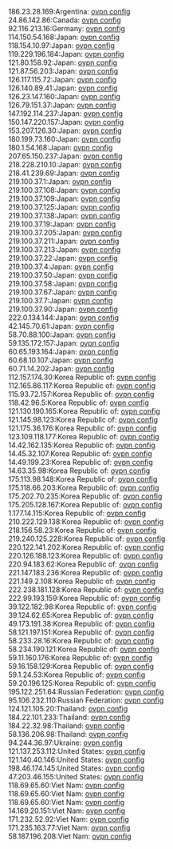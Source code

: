 186.23.28.169:Argentina: [ovpn config](vpn/186_23_28_169.ovpn)  
24.86.142.86:Canada: [ovpn config](vpn/24_86_142_86.ovpn)  
92.116.213.16:Germany: [ovpn config](vpn/92_116_213_16.ovpn)  
114.150.54.168:Japan: [ovpn config](vpn/114_150_54_168.ovpn)  
118.154.10.97:Japan: [ovpn config](vpn/118_154_10_97.ovpn)  
119.229.196.184:Japan: [ovpn config](vpn/119_229_196_184.ovpn)  
121.80.158.92:Japan: [ovpn config](vpn/121_80_158_92.ovpn)  
121.87.56.203:Japan: [ovpn config](vpn/121_87_56_203.ovpn)  
126.117.115.72:Japan: [ovpn config](vpn/126_117_115_72.ovpn)  
126.140.89.41:Japan: [ovpn config](vpn/126_140_89_41.ovpn)  
126.23.147.160:Japan: [ovpn config](vpn/126_23_147_160.ovpn)  
126.79.151.37:Japan: [ovpn config](vpn/126_79_151_37.ovpn)  
147.192.114.237:Japan: [ovpn config](vpn/147_192_114_237.ovpn)  
150.147.220.157:Japan: [ovpn config](vpn/150_147_220_157.ovpn)  
153.207.126.30:Japan: [ovpn config](vpn/153_207_126_30.ovpn)  
180.199.73.160:Japan: [ovpn config](vpn/180_199_73_160.ovpn)  
180.1.54.168:Japan: [ovpn config](vpn/180_1_54_168.ovpn)  
207.65.150.237:Japan: [ovpn config](vpn/207_65_150_237.ovpn)  
218.228.210.10:Japan: [ovpn config](vpn/218_228_210_10.ovpn)  
218.41.239.69:Japan: [ovpn config](vpn/218_41_239_69.ovpn)  
219.100.37.1:Japan: [ovpn config](vpn/219_100_37_1.ovpn)  
219.100.37.108:Japan: [ovpn config](vpn/219_100_37_108.ovpn)  
219.100.37.109:Japan: [ovpn config](vpn/219_100_37_109.ovpn)  
219.100.37.125:Japan: [ovpn config](vpn/219_100_37_125.ovpn)  
219.100.37.138:Japan: [ovpn config](vpn/219_100_37_138.ovpn)  
219.100.37.19:Japan: [ovpn config](vpn/219_100_37_19.ovpn)  
219.100.37.205:Japan: [ovpn config](vpn/219_100_37_205.ovpn)  
219.100.37.211:Japan: [ovpn config](vpn/219_100_37_211.ovpn)  
219.100.37.213:Japan: [ovpn config](vpn/219_100_37_213.ovpn)  
219.100.37.22:Japan: [ovpn config](vpn/219_100_37_22.ovpn)  
219.100.37.4:Japan: [ovpn config](vpn/219_100_37_4.ovpn)  
219.100.37.50:Japan: [ovpn config](vpn/219_100_37_50.ovpn)  
219.100.37.58:Japan: [ovpn config](vpn/219_100_37_58.ovpn)  
219.100.37.67:Japan: [ovpn config](vpn/219_100_37_67.ovpn)  
219.100.37.7:Japan: [ovpn config](vpn/219_100_37_7.ovpn)  
219.100.37.90:Japan: [ovpn config](vpn/219_100_37_90.ovpn)  
222.0.134.144:Japan: [ovpn config](vpn/222_0_134_144.ovpn)  
42.145.70.61:Japan: [ovpn config](vpn/42_145_70_61.ovpn)  
58.70.88.100:Japan: [ovpn config](vpn/58_70_88_100.ovpn)  
59.135.172.157:Japan: [ovpn config](vpn/59_135_172_157.ovpn)  
60.65.193.164:Japan: [ovpn config](vpn/60_65_193_164.ovpn)  
60.68.10.107:Japan: [ovpn config](vpn/60_68_10_107.ovpn)  
60.71.14.202:Japan: [ovpn config](vpn/60_71_14_202.ovpn)  
112.157.174.30:Korea Republic of: [ovpn config](vpn/112_157_174_30.ovpn)  
112.165.86.117:Korea Republic of: [ovpn config](vpn/112_165_86_117.ovpn)  
115.93.72.157:Korea Republic of: [ovpn config](vpn/115_93_72_157.ovpn)  
118.42.96.5:Korea Republic of: [ovpn config](vpn/118_42_96_5.ovpn)  
121.130.190.165:Korea Republic of: [ovpn config](vpn/121_130_190_165.ovpn)  
121.145.98.123:Korea Republic of: [ovpn config](vpn/121_145_98_123.ovpn)  
121.175.36.176:Korea Republic of: [ovpn config](vpn/121_175_36_176.ovpn)  
123.109.118.177:Korea Republic of: [ovpn config](vpn/123_109_118_177.ovpn)  
14.42.162.135:Korea Republic of: [ovpn config](vpn/14_42_162_135.ovpn)  
14.45.32.107:Korea Republic of: [ovpn config](vpn/14_45_32_107.ovpn)  
14.49.199.23:Korea Republic of: [ovpn config](vpn/14_49_199_23.ovpn)  
14.63.35.98:Korea Republic of: [ovpn config](vpn/14_63_35_98.ovpn)  
175.113.98.148:Korea Republic of: [ovpn config](vpn/175_113_98_148.ovpn)  
175.118.66.203:Korea Republic of: [ovpn config](vpn/175_118_66_203.ovpn)  
175.202.70.235:Korea Republic of: [ovpn config](vpn/175_202_70_235.ovpn)  
175.205.128.167:Korea Republic of: [ovpn config](vpn/175_205_128_167.ovpn)  
1.177.14.115:Korea Republic of: [ovpn config](vpn/1_177_14_115.ovpn)  
210.222.129.138:Korea Republic of: [ovpn config](vpn/210_222_129_138.ovpn)  
218.156.58.23:Korea Republic of: [ovpn config](vpn/218_156_58_23.ovpn)  
219.240.125.228:Korea Republic of: [ovpn config](vpn/219_240_125_228.ovpn)  
220.122.141.202:Korea Republic of: [ovpn config](vpn/220_122_141_202.ovpn)  
220.126.188.123:Korea Republic of: [ovpn config](vpn/220_126_188_123.ovpn)  
220.94.183.62:Korea Republic of: [ovpn config](vpn/220_94_183_62.ovpn)  
221.147.183.236:Korea Republic of: [ovpn config](vpn/221_147_183_236.ovpn)  
221.149.2.108:Korea Republic of: [ovpn config](vpn/221_149_2_108.ovpn)  
222.238.181.128:Korea Republic of: [ovpn config](vpn/222_238_181_128.ovpn)  
222.99.193.159:Korea Republic of: [ovpn config](vpn/222_99_193_159.ovpn)  
39.122.182.98:Korea Republic of: [ovpn config](vpn/39_122_182_98.ovpn)  
39.124.62.65:Korea Republic of: [ovpn config](vpn/39_124_62_65.ovpn)  
49.173.191.38:Korea Republic of: [ovpn config](vpn/49_173_191_38.ovpn)  
58.121.197.151:Korea Republic of: [ovpn config](vpn/58_121_197_151.ovpn)  
58.233.28.16:Korea Republic of: [ovpn config](vpn/58_233_28_16.ovpn)  
58.234.190.121:Korea Republic of: [ovpn config](vpn/58_234_190_121.ovpn)  
59.11.160.176:Korea Republic of: [ovpn config](vpn/59_11_160_176.ovpn)  
59.16.158.129:Korea Republic of: [ovpn config](vpn/59_16_158_129.ovpn)  
59.1.24.53:Korea Republic of: [ovpn config](vpn/59_1_24_53.ovpn)  
59.20.196.125:Korea Republic of: [ovpn config](vpn/59_20_196_125.ovpn)  
195.122.251.64:Russian Federation: [ovpn config](vpn/195_122_251_64.ovpn)  
95.106.232.110:Russian Federation: [ovpn config](vpn/95_106_232_110.ovpn)  
124.121.105.20:Thailand: [ovpn config](vpn/124_121_105_20.ovpn)  
184.22.101.233:Thailand: [ovpn config](vpn/184_22_101_233.ovpn)  
184.22.32.98:Thailand: [ovpn config](vpn/184_22_32_98.ovpn)  
58.136.206.98:Thailand: [ovpn config](vpn/58_136_206_98.ovpn)  
94.244.36.97:Ukraine: [ovpn config](vpn/94_244_36_97.ovpn)  
121.137.253.112:United States: [ovpn config](vpn/121_137_253_112.ovpn)  
121.140.40.146:United States: [ovpn config](vpn/121_140_40_146.ovpn)  
198.46.174.145:United States: [ovpn config](vpn/198_46_174_145.ovpn)  
47.203.46.155:United States: [ovpn config](vpn/47_203_46_155.ovpn)  
118.69.65.60:Viet Nam: [ovpn config](vpn/118_69_65_60.ovpn)  
118.69.65.60:Viet Nam: [ovpn config](vpn/118_69_65_60.ovpn)  
118.69.65.60:Viet Nam: [ovpn config](vpn/118_69_65_60.ovpn)  
14.169.20.151:Viet Nam: [ovpn config](vpn/14_169_20_151.ovpn)  
171.232.52.92:Viet Nam: [ovpn config](vpn/171_232_52_92.ovpn)  
171.235.163.77:Viet Nam: [ovpn config](vpn/171_235_163_77.ovpn)  
58.187.196.208:Viet Nam: [ovpn config](vpn/58_187_196_208.ovpn)  
